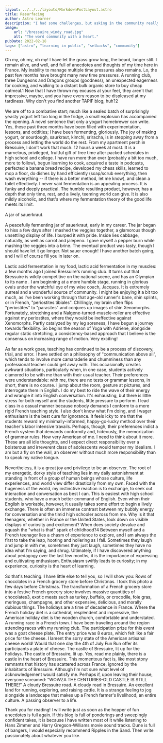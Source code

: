 ```yaml
---
layout: ../../../layouts/MarkdownPostLayout.astro
title: Resurfacing
author: Astro Learner
description: "I had some challenges, but asking in the community really helped!"
image: 
    url: "/bressuire_windy_road.jpg"
    alt: "The word community with a heart."
pubDate: 2022-02-18
tags: ["astro", "learning in public", "setbacks", "community"]
---
```


 Oh my, oh my, oh my! I have let the grass grow long, the beard, longer still. I remain alive, and well, and full of anecdotes and thoughts of my time here in France. My inability to manage multiple time pressures also remains. Lo, the past few months have brought many new time pressures. A running club, three Dungeons and Dragons groups (goodness), an unexpected eagerness for cooking, and walking to a distant bulk organic store to buy cheap oatmeal.1 Now that I have thrown my excuses at your feet, they aren't that impressive, maybe, and you have every reason to be displeased at my tardiness. Why don't you find another TAPIF blog, huh?2
 <br>
 <br>
We are off to a combative start; much like a sealed batch of surprisingly yeasty yogurt left too long in the fridge, a small explosion has accompanied the opening. A novel sentence that only a yogurt homebrewer can write. Yes, these past three months have been filled with experimentation, lessons, and oddities; I have been fermenting, gloriously. The joy of making yogurt, or sourdough, saurkraut, kimchi, sriracha, is in stepping away from a process and letting the world do the rest. From my apartment perch in Bressuire, I don't work that much. 12 hours a week at most. It is a marvelous, privileged, fruitful gift of free time after packed schedules in high school and college. I have run more than ever (probably a bit too much, more to follow), begun learning to cook, acquired a taste in podcasts, perfected a banana bread recipe, developed my chess skills, learned to mop a floor, do dishes by hand efficiently (soap/scrub everything, then wash everything -- if there is a better method, let me know), and clean a toilet effectively. I never said fermentation is an appealing process. It is funky and deeply practical. The humble resulting product, however, has a depth that only time, rest, and a lively, teeming world can give. It is also mildly alcoholic, and that's where my fermentation theory of the good life meets its limit.
 <br>
 <br>
A jar of sauerkraut.
 <br>
 <br>
A peacefully fermenting jar of sauerkraut, early in my career. The jar began to hiss a few days after I mashed the veggies together, a glamorous though unsettling display of life. I burped it with pride. Inside lies cabbage, naturally, as well as carrot and jalepeno. I gave myself a pepper burn while mashing the veggies into a brine. The eventual product was tasty, though I should have let it go longer. Not sauer enough! I have another batch going, and I will of course fill you in later on.
 <br>
 <br>
Lactic acid fermentation in my food, lactic acid fermentation in my muscles: a few months ago I joined Bressuire's running club. It turns out that Bressuire is wildly competitive on the national scene, and has an Olympian to its name . I am beginning at a more humble stage, running in glorious ovals under the watchful eye of my wise coach, Jacques. It is extremely surreal and a wonderful source of community. I might be enjoying it a bit too much, as I've been working through that age-old runner's bane, shin splints, or in French, "periostites tibiales". Chillingly, my brain often flips "periostites" to "parasites" and conjures up images of shin Xenomorphs. Fortunately, stretching and a Nalgene-turned-muscle-roller are effective against my periostites, where they would be ineffective against Xenomorphs. Partly catalyzed by my leg soreness, I have begun a journey towards flexibility. So begins the season of Yoga with Adriene, alongside regular static stretching, a consistency-based approach that I believe is the consensus on increasing range of motion. Very exciting!
 <br>
 <br>
As far as work goes, teaching has continued to be a process of discovery, trial, and error. I have settled on a philosophy of "communication above all", which tends to involve more camaraderie and chumminess than any professional teacher could get away with. This occasionally creates awkward situations, particularly when, in one case, students actively clamored to be with me than with their usual teacher. Their preferences were understandable: with me, there are no tests or grammar lessons, in short, there is no course. I jump about the room, gesture at pictures, and interrogate them in English. I do my best to ride the wave of their energy and wrangle it into English conversation. It's exhausting, but there is little stress for both myself and the students, little pressure to perform. I lead class in a casual manner because nobody demands I conform to a more rigid French teaching style. I also don't know what I'm doing, and I wager enthusiasm is the best cure for ignorance. It feels icky to me that the students reward my minimally-informed, happy-go-lucky method over their teacher's labor intensive travails. Perhaps, though, their preferences indict a French system that demands conformity and, hideously, the memorization of grammar rules. How very American of me. I need to think about it more. These are all idle thoughts, and I expect direct responsibility over a boisterous and irreverent class of adolescents would temper my idealism. I am but a fly on the wall, an observer without much more responsibility than to speak my native tongue.
 <br>
 <br>
Nevertheless, it is a great joy and privilege to be an observer. The root of my energetic, dorky style of teaching lies in my daily astonishment at standing in front of a group of human beings whose culture, life experiences, and world view differ drastically from my own. Faced with the hugeness of the world, my instinctive reaction is to exchange, to seek out interaction and conversation as best I can. This is easiest with high school students, who have a much better command of English. Even when their English is workable, however, it usually takes some effort to begin a lively exchange. There is often an immense contrast between my bubbly energy for conversation and the timid high schooler across from me. Why is it that teenagers, whether in France or the United States, look down on visible displays of curiosity and excitement? When does society devalue and squash the "what is that" spark of childhood?4 Between myself and a French teenager lies a chasm of experience to explore, and I am always the first to take the leap, hooting and hollering as I fall. Sometimes they laugh and jump in with me, sometimes they just laugh, sometimes they have no idea what I'm saying, and shrug. Ultimately, if I have discovered anything about pedagogy over the last few months, it is the importance of expressing and cultivating enthusiasm. Enthusiasm swiftly leads to curiosity; in my experience, curiosity is the heart of learning.
 <br>
 <br>
So that's teaching. I have little else to tell you, so I will show you:
Rows of chocolates in a French grocery store before Christmas.
I took this photo a few days before Christmas. The transformation of a French grocery store into a festive French grocery store involves massive quantities of chocolates3, exotic meats such as turkey, buffalo, or crocodile, foie gras, meringues, champagne, and other expensive, delicious, and morally dubious things. The holidays are a time of decadence in France. Where the French holiday diet is a cathedral, resplendent and impressive, the American holiday diet is the wooden church, comfortable and understated.
A running race in a French town.
I have been traveling around the region attending races with my running club. The participation prize for this event was a goat cheese plate. The entry price was 8 euros, which felt like a fair price for the cheese. I lament the sorry state of the American artisanal cheese world! Would that one day the 4th of July Fun Run offer its participants a plate of cheese.
The castle of Bressuire, lit up for the holidays.
The castle of Bressuire, lit up. Yes, read me plainly, there is a castle in the heart of Bressuire. This momentous fact is, like most stony remnants that history has scattered across France, ignored by the inhabitants of Bressuire. Although I'm not sure what level of acknowledgement would satisfy me. Perhaps if, upon leaving their house, everyone screamed: "WOWZA THE CENTURIES-OLD CASTLE IS STILL THERE!"
A cloudy Bressuire road.
A cloudy road in Bressuire. An excellent land for running, exploring, and raising cattle. It is a strange feeling to jog alongside a landscape that makes up a French farmer's livelihood, an entire culture. A passing observer to a life.

Thank you for reading! I will write just as soon as the hopper of fun anecdotes is full again. If this blog is full of ponderings and sweepingly confident takes, it is because I have written most of it while listening to Hans Zimmer and Harry Gregson-Williams movie sound tracks. Dune is full of bangers, I would especially recommend Ripples in the Sand. Then write passionately about whatever you like. 